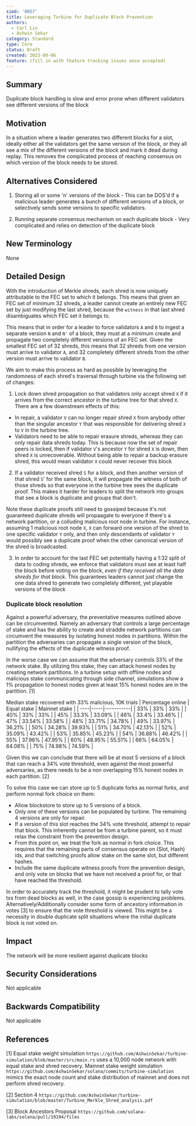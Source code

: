 ```yaml
---
simd: '0057'
title: Leveraging Turbine for Duplicate Block Prevention
authors:
  - Carl Lin
  - Ashwin Sekar
category: Standard
type: Core
status: Draft
created: 2023-09-06
feature: (fill in with feature tracking issues once accepted)
---
```


## Summary

Duplicate block handling is slow and error prone when different validators see
different versions of the block

## Motivation

In a situation where a leader generates two different blocks for a slot,
ideally either all the validators get the same version of the block, or they
all see a mix of the different versions of the block and mark it dead during
replay. This removes the complicated process of reaching consensus on which
version of the block needs to be stored.

## Alternatives Considered

1. Storing all or some 'n' versions of the block - This can be DOS'd if a
malicious leader generates a bunch of different versions of a block, or
selectively sends some versions to specific validators.

2. Running separate consensus mechanism on each duplicate block - Very
complicated and relies on detection of the duplicate block

## New Terminology

None

## Detailed Design

With the introduction of Merkle shreds, each shred is now uniquely attributable
to the FEC set to which it belongs. This means that given an FEC set of minimum
32 shreds, a leader cannot create an entirely new FEC set by just modifying the
last shred, because the `witness` in that last shred disambiguates which FEC
set it belongs to.

This means that in order for a leader to force validators `A` and `B` to ingest
a separate version `N` and `N'` of a block, they must at a minimum create and 
propagate two completely different versions of an FEC set. Given the smallest FEC set of 32 shreds, this means that 32 shreds from one version must arrive to
validator `A`, and 32 completely different shreds from the other version must
arrive to validator `B`.

We aim to make this process as hard as possible by leveraging the randomness of
each shred's traversal through turbine via the following set of changes:

1. Lock down shred propagation so that validators only accept shred `X` if it
arrives from the correct ancestor in the turbine tree for that shred `X`. There
are a few downstream effects of this:
 - In repair, a validator `V` can no longer repair shred `X` from anybody other
 than the singular
 ancestor `Y` that was responsible for delivering shred `X` to `V` in the
 turbine tree.
 - Validators need to be able to repair erasure shreds, whereas they can only
 repair data shreds today. This is because now the set of repair peers is locked, then if validator `V`'s ancestor `Y` for shred `X` is down, then shred `X` is unrecoverable. Without being able to repair a backup erasure shred, this would mean validator `X` could never recover this block

2. If a validator received shred `S` for a block, and then another version of
that shred `S`' for the same block, it will propagate the witness of both of
those shreds so that everyone in the turbine tree sees the duplicate proof.
This makes it harder for leaders to split the network into groups that see a
block is duplicate and groups that don't.

Note these duplicate proofs still need to gossiped because it's not guaranteed
duplicate shreds will propaagate to everyone if there's a network partition, or
a colluding malicious root node in turbine. For instance, assuming 1 malicious root node `X`, `X` can forward one version of the shred to one specific
validator `Y` only, and then only descendants of validator `Y` would possibly
see a duplicate proof when the other canonical version of the shred is
broadcasted.

3. In order to account for the last FEC set potentially having a 1:32 split of
data to coding shreds, we enforce that validators must see at least half the block before voting on the block, *even if they received all the data shreds for that block*. This guarantees leaders cannot just change the one data shred
to generate two completely different, yet playable versions of the block

### Duplicate block resolution

Against a powerful adversary, the preventative measures outlined above can be
circumvented. Namely an adversary that controls a large percentage of stake and
has the ability to create and straddle network partitions can circumvent the
measures by isolating honest nodes in partitions. Within the partition the
adversaries can propagate a single version of the block, nullifying the effects of the duplicate witness proof.

In the worse case we can assume that the adversary controls 33% of the network
stake. By utilizing this stake, they can attack honest nodes by creating network partitions. In a turbine setup with offline nodes and malicious stake communicating through side channel, simulations show a 1% propagation to honest nodes given at least 15% honest nodes are in the partition. [1]

Median stake recovered with 33% malicious, 10K trials
| Percentage online | Equal stake | Mainnet stake |
| ----|-----|-----------|
| 33% | 33% | 33%       |
| 40% | 33% | 33%       |
| 45% | 33.3% | 33.09%  |
| 46% | 33.4% | 33.46%  |
| 47% | 33.54% | 33.58% |
| 48% | 33.71% | 34.78% |
| 49% | 33.97% | 36.21% |
| 50% | 34.28% | 39.93% |
| 51% | 34.70% | 42.13% |
| 52% | 35.09% | 43.42% |
| 53% | 35.85% | 45.23% |
| 54% | 36.88% | 46.42% |
| 55% | 37.96% | 47.95% |
| 60% | 48.95% | 55.51% |
| 66% | 64.05% | 64.08% |
| 75% | 74.98% | 74.59% |

Given this we can conclude that there will be at most 5 versions of a block that can reach a 34% vote threshold, even against the most powerful adversaries, as there needs to be a non overlapping 15% honest nodes in each partition. [2]

To solve this case we can store up to 5 duplicate forks as normal forks, and 
perform normal fork choice on them:
* Allow blockstore to store up to 5 versions of a block.
* Only one of these versions can be populated by turbine. The remaining 4 versions are only for repair.
* If a version of this slot reaches the 34% vote threshold, attempt to repair that block. This inherently cannot be from a turbine parent,
so it must relax the constraint from the prevention design.
* From this point on, we treat the fork as normal in fork choice. This requires that the remaining parts of consensus operate on (Slot, Hash) ids,
and that switching proofs allow stake on the same slot, but different hashes.
* Include the same duplicate witness proofs from the prevention design, and only vote on blocks that we have not received a proof for, or that have
reached the threshold.

In order to accurately track the threshold, it might be prudent to tally vote txs from dead blocks as well, in the case gossip is experiencing problems.
Alternatively/Additionally consider some form of ancestory information in votes [3] to ensure that the vote threshold is viewed. This might be a necessity
in double duplicate split situations where the initial duplicate block is not voted on.

## Impact
The network will be more resilient against duplicate blocks

## Security Considerations
Not applicable

## Backwards Compatibility
Not applicable

## References
[1] Equal stake weight simulation `https://github.com/AshwinSekar/turbine-simulation/blob/master/src/main.rs` uses a 10,000 node network with equal stake and shred recovery.
    Mainnet stake weight simulation `https://github.com/AshwinSekar/solana/commits/turbine-simulation` mimics the exact node count and stake distribution of mainnet and does not perform shred recovery.

[2] Section 4 `https://github.com/AshwinSekar/turbine-simulation/blob/master/Turbine_Merkle_Shred_analysis.pdf`

[3] Block Ancestors Proposal `https://github.com/solana-labs/solana/pull/19194/files`